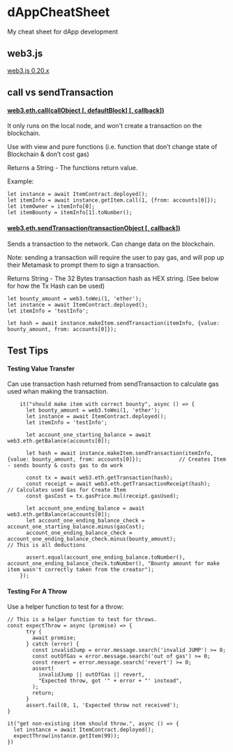 # dAppCheatSheet
My cheat sheet for dApp development

## web3.js

[web3.js 0.20.x](https://github.com/ethereum/wiki/wiki/JavaScript-API)

## call vs sendTransaction

#### [web3.eth.call(callObject [, defaultBlock] [, callback])](https://github.com/ethereum/wiki/wiki/JavaScript-API#web3ethcall)
It only runs on the local node, and won't create a transaction on the blockchain.

Use with view and pure functions (i.e. function that don’t change state of Blockchain & don’t cost gas)

Returns a String - The functions return value.

Example:
```
let instance = await ItemContract.deployed();
let itemInfo = await instance.getItem.call(1, {from: accounts[0]});
let itemOwner = itemInfo[0];
let itemBounty = itemInfo[1].toNumber();
```

#### [web3.eth.sendTransaction(transactionObject [, callback])](https://github.com/ethereum/wiki/wiki/JavaScript-API#web3ethsendtransaction)
Sends a transaction to the network. Can change data on the blockchain.

Note: sending a transaction will require the user to pay gas, and will pop up their Metamask to prompt them to sign a transaction.

Returns String - The 32 Bytes transaction hash as HEX string. (See below for how the Tx Hash can be used)

```
let bounty_amount = web3.toWei(1, 'ether');
let instance = await ItemContract.deployed();
let itemInfo = 'testInfo';

let hash = await instance.makeItem.sendTransaction(itemInfo, {value: bounty_amount, from: accounts[0]});
```
## Test Tips

#### Testing Value Transfer

Can use transaction hash returned from sendTransaction to calculate gas used whan making the transaction.

```
    it("should make item with correct bounty", async () => {
      let bounty_amount = web3.toWei(1, 'ether');
      let instance = await ItemContract.deployed();
      let itemInfo = 'testInfo';

      let account_one_starting_balance = await web3.eth.getBalance(accounts[0]);

      let hash = await instance.makeItem.sendTransaction(itemInfo, {value: bounty_amount, from: accounts[0]});            // Creates Item - sends bounty & costs gas to do work

      const tx = await web3.eth.getTransaction(hash);
      const receipt = await web3.eth.getTransactionReceipt(hash);                                                           // Calculates used Gas for Create Item
      const gasCost = tx.gasPrice.mul(receipt.gasUsed);

      let account_one_ending_balance = await web3.eth.getBalance(accounts[0]);
      let account_one_ending_balance_check = account_one_starting_balance.minus(gasCost);
      account_one_ending_balance_check = account_one_ending_balance_check.minus(bounty_amount);                           // This is all deductions

      assert.equal(account_one_ending_balance.toNumber(), account_one_ending_balance_check.toNumber(), "Bounty amount for make item wasn't correctly taken from the creator");
    });
```

#### Testing For A Throw

Use a helper function to test for a throw:

```
// This is a helper function to test for throws.
const expectThrow = async (promise) => {
      try {
        await promise;
      } catch (error) {
        const invalidJump = error.message.search('invalid JUMP') >= 0;
        const outOfGas = error.message.search('out of gas') >= 0;
        const revert = error.message.search('revert') >= 0;
        assert(
          invalidJump || outOfGas || revert,
          "Expected throw, got '" + error + "' instead",
        );
        return;
      }
      assert.fail(0, 1, 'Expected throw not received');
}

it("get non-existing item should throw.", async () => {
  let instance = await ItemContract.deployed();
  expectThrow(instance.getItem(99));
})
```
